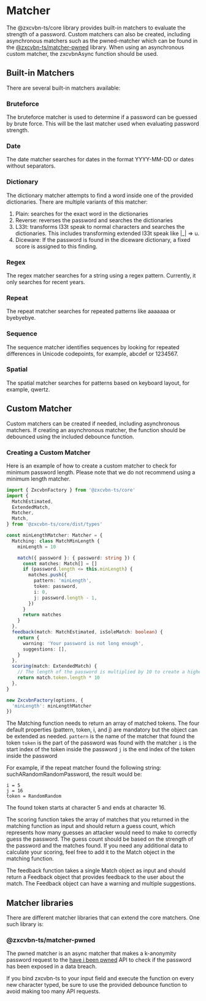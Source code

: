 # Matcher

The @zxcvbn-ts/core library provides built-in matchers to evaluate the strength of a password. 
Custom matchers can also be created, including asynchronous matchers such as the pwned-matcher which can be found in the [@zxcvbn-ts/matcher-pwned](https://www.npmjs.com/package/@zxcvbn-ts/matcher-pwned) library. 
When using an asynchronous custom matcher, the zxcvbnAsync function should be used.

## Built-in Matchers
There are several built-in matchers available:

### Bruteforce

The bruteforce matcher is used to determine if a password can be guessed by brute force. This will be the last matcher used when evaluating password strength.

### Date

The date matcher searches for dates in the format YYYY-MM-DD or dates without separators.

### Dictionary

The dictionary matcher attempts to find a word inside one of the provided dictionaries. 
There are multiple variants of this matcher:

1. Plain: searches for the exact word in the dictionaries
2. Reverse: reverses the password and searches the dictionaries
3. L33t: transforms l33t speak to normal characters and searches the dictionaries. This includes transforming extended l33t speak like |_| => u.
4. Diceware: If the password is found in the diceware dictionary, a fixed score is assigned to this finding.

### Regex

The regex matcher searches for a string using a regex pattern. Currently, it only searches for recent years.

### Repeat

The repeat matcher searches for repeated patterns like aaaaaaa or byebyebye.

### Sequence

The sequence matcher identifies sequences by looking for repeated differences in Unicode codepoints, for example, abcdef or 1234567.

### Spatial

The spatial matcher searches for patterns based on keyboard layout, for example, qwertz.

## Custom Matcher

Custom matchers can be created if needed, including asynchronous matchers. If creating an asynchronous matcher, the function should be debounced using the included debounce function.

### Creating a Custom Matcher

Here is an example of how to create a custom matcher to check for minimum password length. Please note that we do not recommend using a minimum length matcher.

```ts
import { ZxcvbnFactory } from '@zxcvbn-ts/core'
import {
  MatchEstimated,
  ExtendedMatch,
  Matcher,
  Match,
} from '@zxcvbn-ts/core/dist/types'

const minLengthMatcher: Matcher = {
  Matching: class MatchMinLength {
    minLength = 10

    match({ password }: { password: string }) {
      const matches: Match[] = []
      if (password.length <= this.minLength) {
        matches.push({
          pattern: 'minLength',
          token: password,
          i: 0,
          j: password.length - 1,
        })
      }
      return matches
    }
  },
  feedback(match: MatchEstimated, isSoleMatch: boolean) {
    return {
      warning: 'Your password is not long enough',
      suggestions: [],
    }
  },
  scoring(match: ExtendedMatch) {
    // The length of the password is multiplied by 10 to create a higher score the more characters are added.
    return match.token.length * 10
  },
}

new ZxcvbnFactory(options, {
  'minLength': minLengthMatcher
})
```

The Matching function needs to return an array of matched tokens. The four default properties (pattern, token, i, and j) are mandatory but the object can be extended as needed.
`pattern` is the name of the matcher that found the token
`token` is the part of the password was found with the matcher
`i` is the start index of the token inside the password
`j` is the end index of the token inside the password

For example, if the repeat matcher found the following string: suchARandomRandomPassword, the result would be:
```
i = 5
j = 16
token = RandomRandom
```
The found token starts at character 5 and ends at character 16.

The scoring function takes the array of matches that you returned in the matching function as input and should return a guess count, which represents how many guesses an attacker would need to make to correctly guess the password. The guess count should be based on the strength of the password and the matches found.
If you need any additional data to calculate your scoring, feel free to add it to the Match object in the matching function.

The feedback function takes a single Match object as input and should return a Feedback object that provides feedback to the user about the match. The Feedback object can have a warning and multiple suggestions.


## Matcher libraries

There are different matcher libraries that can extend the core matchers. One such library is:

### @zxcvbn-ts/matcher-pwned
The pwned matcher is an async matcher that makes a k-anonymity password request to the [have i been pwned](https://haveibeenpwned.com/) API to check if the password has been exposed in a data breach.

If you bind zxcvbn-ts to your input field and execute the function on every new character typed, be sure to use the provided debounce function to avoid making too many API requests.
